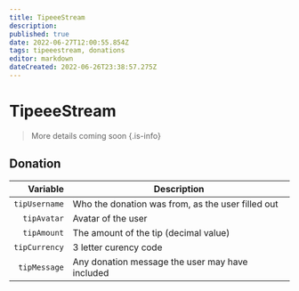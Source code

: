 ```yaml
---
title: TipeeeStream
description: 
published: true
date: 2022-06-27T12:00:55.854Z
tags: tipeeestream, donations
editor: markdown
dateCreated: 2022-06-26T23:38:57.275Z
---
```


# TipeeeStream
> More details coming soon
{.is-info}

## Donation

Variable | Description
---------:|------------
`tipUsername` | Who the donation was from, as the user filled out
`tipAvatar` | Avatar of the user
`tipAmount` | The amount of the tip (decimal value)
`tipCurrency` | 3 letter curency code
`tipMessage` | Any donation message the user may have included
